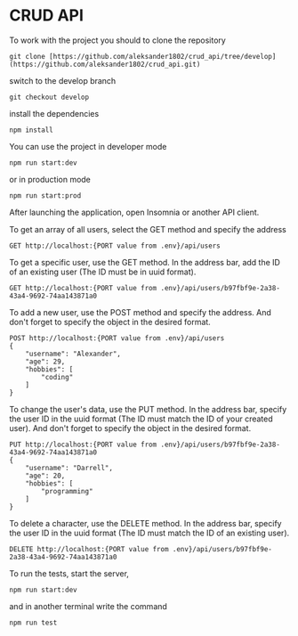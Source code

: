 # CRUD API
To work with the project you should to clone the repository

```
git clone [https://github.com/aleksander1802/crud_api/tree/develop](https://github.com/aleksander1802/crud_api.git)
```

switch to the develop branch

```
git checkout develop
```

install the dependencies

```
npm install
```

You can use the project in developer mode

```
npm run start:dev
```
or in production mode

```
npm run start:prod
```


After launching the application, open Insomnia or another API client.


To get an array of all users, select the GET method and specify the address

```
GET http://localhost:{PORT value from .env}/api/users
```

To get a specific user, use the GET method. In the address bar, add the ID of an existing user (The ID must be in uuid format).

```
GET http://localhost:{PORT value from .env}/api/users/b97fbf9e-2a38-43a4-9692-74aa143871a0
```

To add a new user, use the POST method and specify the address.
And don't forget to specify the object in the desired format. 

```
POST http://localhost:{PORT value from .env}/api/users
{
	"username": "Alexander",
	"age": 29,
	"hobbies": [
		"coding"
	]
}
```

To change the user's data, use the PUT method. In the address bar, specify the user ID in the uuid format (The ID must match the ID of your created user).
And don't forget to specify the object in the desired format. 

```
PUT http://localhost:{PORT value from .env}/api/users/b97fbf9e-2a38-43a4-9692-74aa143871a0
{
	"username": "Darrell",
	"age": 20,
	"hobbies": [
		"programming"
	]
}
```

To delete a character, use the DELETE method. In the address bar, specify the user ID in the uuid format (The ID must match the ID of an existing user).

```
DELETE http://localhost:{PORT value from .env}/api/users/b97fbf9e-2a38-43a4-9692-74aa143871a0
```

To run the tests, start the server,

```
npm run start:dev
```

and in another terminal write the command

```
npm run test
```


